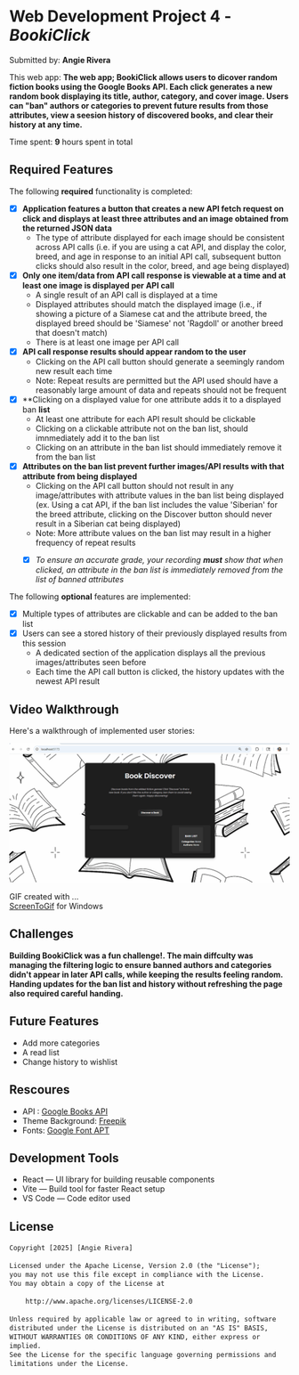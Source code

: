 # Web Development Project 4 - *BookiClick*

Submitted by: **Angie Rivera**

This web app: **The web app; BookiClick allows users to dicover random fiction books using the Google Books API. Each click generates a new random book displaying its title, author, category, and cover image. Users can "ban" authors or categories to prevent future results from those attributes, view a seesion history of discovered books, and clear their history at any time.**

Time spent: **9** hours spent in total

## Required Features

The following **required** functionality is completed: 

- [X] **Application features a button that creates a new API fetch request on click and displays at least three attributes and an image obtained from the returned JSON data**
  - The type of attribute displayed for each image should be consistent across API calls (i.e. if you are using a cat API, and display the color, breed, and age in response to an initial API call, subsequent button clicks should also result in the color, breed, and age being displayed)
- [X] **Only one item/data from API call response is viewable at a time and at least one image is displayed per API call**
  - A single result of an API call is displayed at a time 
  - Displayed attributes should match the displayed image (i.e., if showing a picture of a Siamese cat and the attribute breed, the displayed breed should be 'Siamese' not 'Ragdoll' or another breed that doesn't match)
  - There is at least one image per API call
- [X] **API call response results should appear random to the user**
  - Clicking on the API call button should generate a seemingly random new result each time
  - Note: Repeat results are permitted but the API used should have a reasonably large amount of data and repeats should not be frequent
- [X] **Clicking on a displayed value for one attribute adds it to a displayed ban **list**
  - At least one attribute for each API result should be clickable
  - Clicking on a clickable attribute not on the ban list, should imnmediately add it to the ban list 
  - Clicking on an attribute in the ban list should immediately remove it from the ban list 
- [X] **Attributes on the ban list prevent further images/API results with that attribute from being displayed**
  - Clicking on the API call button should not result in any image/attributes with attribute values in the ban list being displayed (ex. Using a cat API, if the ban list includes the value 'Siberian' for the breed attribute, clicking on the Discover button should never result in a Siberian cat being displayed)
  - Note: More attribute values on the ban list may result in a higher frequency of repeat results
  -  [X] _To ensure an accurate grade, your recording **must** show that when clicked, an attribute in the ban list is immediately removed from the list of banned attributes_


The following **optional** features are implemented:

- [X] Multiple types of attributes are clickable and can be added to the ban list
- [X] Users can see a stored history of their previously displayed  results from this session
  - A dedicated section of the application displays all the previous images/attributes seen before
  - Each time the API call button is clicked, the history updates with the newest API result

## Video Walkthrough

Here's a walkthrough of implemented user stories:

<img src='./WK5_Project4 _BookiClick.gif' title='Video Walkthrough' width='' alt='Video Walkthrough' />

<!-- Replace this with whatever GIF tool you used! -->
GIF created with ...  
[ScreenToGif](https://www.screentogif.com/) for Windows

## Challenges
**Building BookiClick was a fun challenge!. The main diffculty was managing the filtering logic to ensure banned authors and categories didn't appear in later API calls, while keeping the results feeling random. Handing updates for the ban list and history without refreshing the page also required careful handing.**

## Future Features
- Add more categories
- A read list 
- Change history to wishlist

## Rescoures
- API : [Google Books API](https://developers.google.com/books/docs/v1/using)
- Theme Background: [Freepik]([https://www.freepik.com/search?format=search&last_filter=query&last_value=book&query=book](https://www.freepik.com/free-vector/books-seamless-pattern-doodle-outline-textbooks_21957290.htm#fromView=search&page=1&position=4&uuid=2806c3f3-7242-4db0-886f-939f5a741b70&query=book))
- Fonts: [Google Font APT](https://fonts.googleapis.com/css2?family=Poppins:wght@300;400;500;600&display=swap)

## Development Tools
- React — UI library for building reusable components
- Vite — Build tool for faster React setup
- VS Code — Code editor used
  
## License

    Copyright [2025] [Angie Rivera]

    Licensed under the Apache License, Version 2.0 (the "License");
    you may not use this file except in compliance with the License.
    You may obtain a copy of the License at

        http://www.apache.org/licenses/LICENSE-2.0

    Unless required by applicable law or agreed to in writing, software
    distributed under the License is distributed on an "AS IS" BASIS,
    WITHOUT WARRANTIES OR CONDITIONS OF ANY KIND, either express or implied.
    See the License for the specific language governing permissions and
    limitations under the License.
